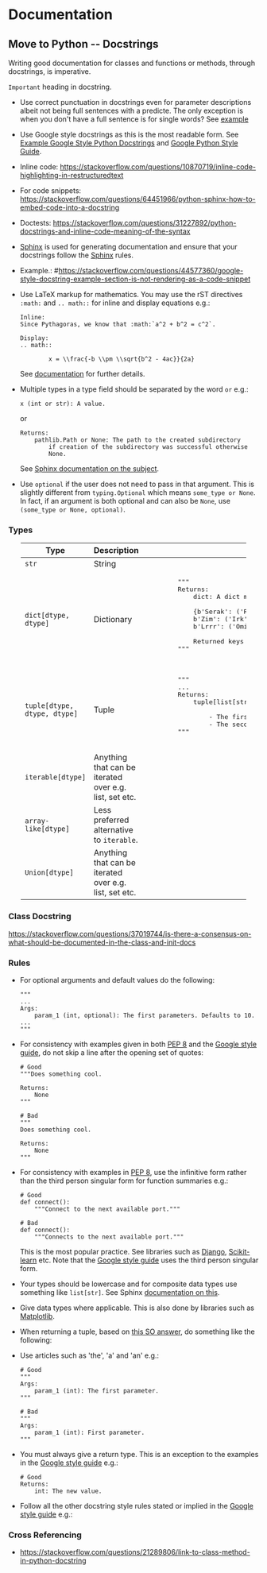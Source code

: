 # Documentation

<!-- best_practices_more_general_no_style_guide_just_best_practices_and_add_your_styles_in_there_not_redefining_style_guides_like_PEP -->

## Move to Python -- Docstrings

Writing good documentation for classes and functions or methods, through
docstrings, is imperative.

`Important` heading in docstring.

- Use correct punctuation in docstrings even for parameter descriptions albeit
  not being full sentences with a predicte. The only exception is when you don't
  have a full sentence is for single words? See
  [example](https://www.sphinx-doc.org/en/master/usage/extensions/example_google.html)
- Use Google style docstrings as this is the most readable form. See
  [Example Google Style Python Docstrings](https://sphinxcontrib-napoleon.readthedocs.io/en/latest/example_google.html)
  and
  [Google Python Style Guide](https://google.github.io/styleguide/pyguide.html).
- Inline code:
  https://stackoverflow.com/questions/10870719/inline-code-highlighting-in-restructuredtext
- For code snippets:
  https://stackoverflow.com/questions/64451966/python-sphinx-how-to-embed-code-into-a-docstring
- Doctests:
  https://stackoverflow.com/questions/31227892/python-docstrings-and-inline-code-meaning-of-the-syntax
- [Sphinx](https://www.sphinx-doc.org/en/master/index.html) is used for
  generating documentation and ensure that your docstrings follow the
  [Sphinx](https://www.sphinx-doc.org/en/master/index.html) rules.
- Example.: #https://stackoverflow.com/questions/44577360/google-style-docstring-example-section-is-not-rendering-as-a-code-snippet
- Use LaTeX markup for mathematics. You may use the rST directives `:math:` and
  `.. math::` for inline and display equations e.g.:

  ```
  Inline:
  Since Pythagoras, we know that :math:`a^2 + b^2 = c^2`.
  ```

  ```
  Display:
  .. math::

          x = \\frac{-b \\pm \\sqrt{b^2 - 4ac}}{2a}
  ```

  See
  [documentation](https://sphinx-rtd-trial.readthedocs.io/en/latest/ext/math.html)
  for further details.

- Multiple types in a type field should be separated by the word `or` e.g.:

  ```
  x (int or str): A value.
  ```

  or

  ```
  Returns:
      pathlib.Path or None: The path to the created subdirectory
          if creation of the subdirectory was successful otherwise
          None.
  ```

  See
  [Sphinx documentation on the subject](https://www.sphinx-doc.org/en/master/usage/restructuredtext/domains.html#info-field-lists:~:text=Multiple%20types%20in,float%20or%20str).

- Use `optional` if the user does not need to pass in that argument. This is
  slightly different from `typing.Optional` which means `some_type or None`. In
  fact, if an argument is both optional and can also be `None`, use
  `(some_type or None, optional)`.

### Types

<style>
    table {
        margin-left: auto;
        margin-right:auto;
        width: 90%;
    }
</style>
<table>
<thead>
  <tr>
    <th style="width:25%;">Type</th>
    <th style="width:25%;">Description</th>
    <th style="width:50%;">Example Usage</th>
  </tr>
</thead>
<tbody>
  <tr>
    <td><code>str</code></span></td>
    <td>String</td>
    <td></td>
  </tr>
  <tr>
    <td><code>dict[dtype, dtype]</code></span></td>
    <td>Dictionary</td>
    <td>
        <pre>
        """
        Returns:
            dict: A dict mapping keys to the corresponding table row data fetched. Each row is represented as a tuple of strings. For example:<br>
            {b'Serak': ('Rigel VII', 'Preparer'),
            b'Zim': ('Irk', 'Invader'),
            b'Lrrr': ('Omicron Persei 8', 'Emperor')}<br>
            Returned keys are always bytes.  If a key from the keys argument is missing from the dictionary, then that row was not found in the table (and require_all_keys must have been False).
        """
        </pre>
    </td>
  </tr>
  <tr>
    <td><code>tuple[dtype, dtype, dtype]</code></span></td>
    <td>Tuple</td>
    <td>
        <pre>
        """
        ...
        Returns:
            tuple[list[str], str]: A tuple containing, in that order, the following:<br>
                - The first return value.
                - The second return value.
        """
        </pre>
    </td>
  </tr>
  <tr>
    <td><code>iterable[dtype]</code></span></td>
    <td>Anything that can be iterated over e.g. list, set etc.</td>
    <td></td>
  </tr>
  <tr>
    <td><code>array-like[dtype]</code></span></td>
    <td>Less preferred alternative to <code>iterable</code>.</td>
    <td></td>
  </tr>
  <tr>
    <td><code>Union[dtype]</code></span></td>
    <td>Anything that can be iterated over e.g. list, set etc.</td>
    <td></td>
  </tr>
</tbody>
</table>

### Class Docstring

https://stackoverflow.com/questions/37019744/is-there-a-consensus-on-what-should-be-documented-in-the-class-and-init-docs

### Rules

- For optional arguments and default values do the following:

  ```
  """
  ...
  Args:
      param_1 (int, optional): The first parameters. Defaults to 10.
  ...
  """
  ```

- For consistency with examples given in both
  [PEP 8](https://peps.python.org/pep-0008/) and the
  [Google style guide](https://google.github.io/styleguide/pyguide.html), do not
  skip a line after the opening set of quotes:

  ```
  # Good
  """Does something cool.

  Returns:
      None
  """
  ```

  ```
  # Bad
  """
  Does something cool.

  Returns:
      None
  """
  ```

- For consistency with examples in [PEP 8](https://peps.python.org/pep-0008/),
  use the infinitive form rather than the third person singular form for
  function summaries e.g.:

  ```
  # Good
  def connect():
      """Connect to the next available port."""
  ```

  ```
  # Bad
  def connect():
      """Connects to the next available port."""
  ```

  This is the most popular practice. See libraries such as
  [Django](https://github.com/django/django/tree/main),
  [Scikit-learn](https://github.com/scikit-learn/scikit-learn) etc. Note that
  the [Google style guide](https://google.github.io/styleguide/pyguide.html)
  uses the third person singular form.

- Your types should be lowercase and for composite data types use something like
  `list[str]`. See Sphinx
  [documentation on this](https://www.sphinx-doc.org/en/master/usage/restructuredtext/domains.html).

- Give data types where applicable. This is also done by libraries such as
  [Matplotlib](https://matplotlib.org/stable/api/index.html).

- When returning a tuple, based on
  [this SO answer](https://stackoverflow.com/questions/29221551/can-sphinx-napoleon-document-function-returning-multiple-arguments),
  do something like the following:

- Use articles such as 'the', 'a' and 'an' e.g.:

  ```
  # Good
  """
  Args:
      param_1 (int): The first parameter.
  """
  ```

  ```
  # Bad
  """
  Args:
      param_1 (int): First parameter.
  """
  ```

- You must always give a return type. This is an exception to the examples in
  the [Google style guide](https://google.github.io/styleguide/pyguide.html)
  e.g.:

  ```
  # Good
  Returns:
      int: The new value.
  ```

- Follow all the other docstring style rules stated or implied in the
  [Google style guide](https://google.github.io/styleguide/pyguide.html) e.g.:

### Cross Referencing

- https://stackoverflow.com/questions/21289806/link-to-class-method-in-python-docstring

<!--
- Cross reference external libraries: batch (:class:`~torch.Tensor` | (:class:`~torch.Tensor`, ...) | [:class:`~torch.Tensor`, ...]):
-->

